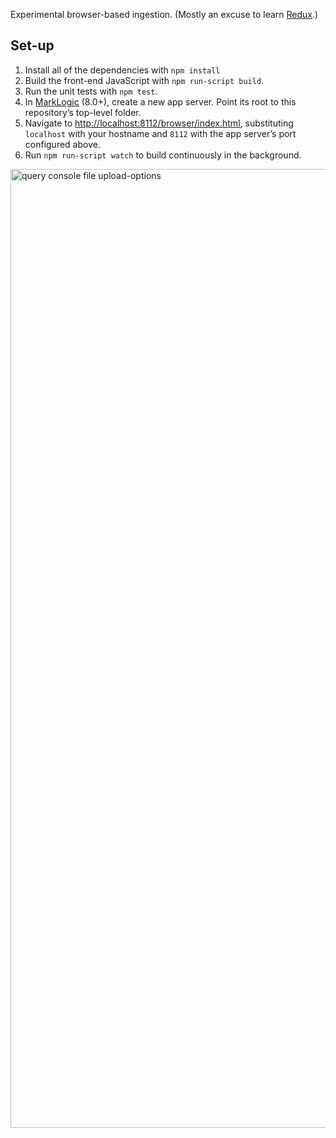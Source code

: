 Experimental browser-based ingestion. (Mostly an excuse to learn [Redux](https://github.com/rackt/redux).)

## Set-up
1. Install all of the dependencies with `npm install`
1. Build the front-end JavaScript with `npm run-script build`.
1. Run the unit tests with `npm test`.
1. In [MarkLogic](http://developer.marklogic.com/products) (8.0+), create a new app server. Point its root to this repository’s top-level folder.
1. Navigate to [http://localhost:8112/browser/index.html](http://localhost:8112/browser/index.html), substituting `localhost` with your hostname and `8112` with the app server’s port configured above.
1. Run `npm run-script watch` to build continuously in the background.

<img width="1534" alt="query console file upload-options" src="https://cloud.githubusercontent.com/assets/176233/10629975/37a68916-7788-11e5-8ad2-72442ed7270f.png">

